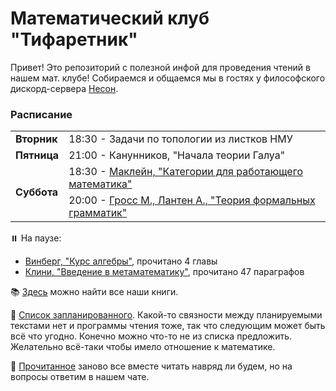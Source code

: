 # Математический клуб "Тифаретник"
Привет! Это репозиторий с полезной инфой для проведения чтений в нашем мат. клубе! Собираемся и общаемся мы в гостях у философского дискорд-сервера [Несон](https://discord.gg/GNb2u4m). 


### Расписание

<table>
  <tr>
    <td><b>Вторник</td>
    <td>18:30 - <a>Задачи по топологии из листков НМУ</a></td>
  </tr>
  
  <tr>
    <td rowspan="2"><b>Пятница</td>
    <tr>
        <td>21:00 - <a>Канунников, "Начала теории Галуа"</a></td>
    </tr>
  </tr>
  
  <tr>
    <td rowspan="2"><b>Суббота</td>
    <td>18:30 - <a href="https://github.com/nerdladybug/math_club/tree/main/category">Маклейн, "Категории для работающего математика" </a></td>
  </tr>
  
  <tr>
    <td>20:00 - <a href="https://github.com/nerdladybug/math_club/tree/main/formal_gram">Гросс М., Лантен А., "Теория формальных грамматик"</a></td>
  </tr>
  
</td>
  </tr>
</table>


:pause_button: На паузе:
- <a href="https://github.com/nerdladybug/math_club/tree/main/algebra_vinberg">Винберг, "Курс алгебры"</a>, прочитано 4 главы
- <a href="https://github.com/nerdladybug/math_club/tree/main/metamath_intro">Клини, "Введение в метаматематику"</a>, прочитано 47 параграфов

:books: [Здесь](https://drive.google.com/drive/folders/1PNMiyOlzuug-AFRJFxAFHlyZBTv1kurY) можно найти все наши книги.

:page_facing_up: [Cписок запланированного](https://github.com/nerdladybug/math_club/blob/dev/%D0%BF%D0%BB%D0%B0%D0%BD%D0%B8%D1%80%D1%83%D0%B5%D0%BC%20%D1%87%D0%B8%D1%82%D0%B0%D1%82%D1%8C.md). Какой-то связности между планируемыми текстами нет и программы чтения тоже, так что следующим может быть всё что угодно. Конечно можно что-то не из списка предложить. Желательно всё-таки чтобы имело отношение к математике.

:page_facing_up: [Прочитанное](https://github.com/nerdladybug/math_club/blob/dev/%D0%BF%D1%80%D0%BE%D1%87%D0%B8%D1%82%D0%B0%D0%BB%D0%B8.md) заново все вместе читать навряд ли будем, но на вопросы ответим в нашем чате. 